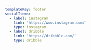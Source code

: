 ```yaml
---
templateKey: footer
socialItems:
  - label: instagram
    link: 'https://www.instagram.com/'
    type: instagram
  - label: dribble
    link: 'https://dribbble.com/'
    type: dribble
---
```


